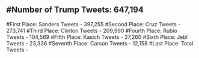 #Number of Trump Tweets: 647,194
---
#First Place: Sanders Tweets - 397,255
#Second Place: Cruz Tweets - 273,741
#Third Place: Clinton Tweets - 209,990
#Fourth Place: Rubio Tweets - 104,569
#Fifth Place: Kasich Tweets - 27,260
#Sixth Place: Jeb! Tweets - 23,336
#Seventh Place: Carson Tweets - 12,158
#Last Place: Total Tweets -  
